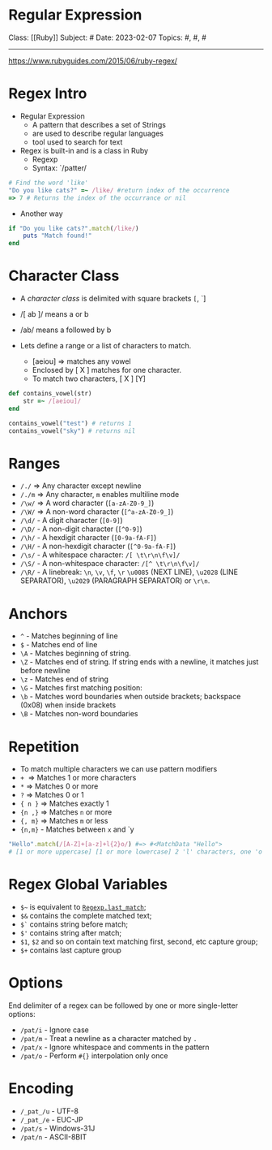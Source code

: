# Regular Expression
Class: [[Ruby]]
Subject: #
Date: 2023-02-07
Topics: #, #, # 

---
https://www.rubyguides.com/2015/06/ruby-regex/

# Regex Intro

- Regular Expression
	- A pattern that describes a set of Strings
	- are used to describe regular languages
	- tool used to search for text
- Regex is built-in and is a class in Ruby
	- Regexp
	- Syntax: `/patter/
```ruby
# Find the word 'like'
"Do you like cats?" =~ /like/ #return index of the occurrence
=> 7 # Returns the index of the occurrance or nil
```

- Another way
```ruby
if "Do you like cats?".match(/like/)
	puts "Match found!"
end
```

# Character Class
- A _character class_ is delimited with square brackets `[`, `]
- /\[ ab \]/ means a or b
- /ab/ means a followed by b

- Lets define a range or a list of characters to match.
	- \[aeiou\] => matches any vowel
	- Enclosed by \[ X \] matches for one character.
	- To match two characters, \[ X \] \[Y\]
```ruby
def contains_vowel(str)
	str =~ /[aeiou]/
end

contains_vowel("test") # returns 1
contains_vowel("sky") # returns nil
```


# Ranges
- `/./` => Any character except newline
- `/./m` => Any character, `m` enables multiline mode
- `/\w/` => A word character (`[a-zA-Z0-9_]`)
- `/\W/` => A non-word character (`[^a-zA-Z0-9_]`)
- `/\d/` - A digit character (`[0-9]`)
- `/\D/` - A non-digit character (`[^0-9]`)
- `/\h/` - A hexdigit character (`[0-9a-fA-F]`)
- `/\H/` - A non-hexdigit character (`[^0-9a-fA-F]`)
- `/\s/` - A whitespace character: `/[ \t\r\n\f\v]/`
- `/\S/` - A non-whitespace character: `/[^ \t\r\n\f\v]/`
- `/\R/` - A linebreak: `\n`, `\v`, `\f`, `\r` `\u0085` (NEXT LINE), `\u2028` (LINE SEPARATOR), `\u2029` (PARAGRAPH SEPARATOR) or `\r\n`.

# Anchors
-   `^` - Matches beginning of line
-   `$` - Matches end of line
-   `\A` - Matches beginning of string.
-   `\Z` - Matches end of string. If string ends with a newline, it matches just before newline
-   `\z` - Matches end of string
-   `\G` - Matches first matching position:
-   `\b` - Matches word boundaries when outside brackets; backspace (0x08) when inside brackets
-   `\B` - Matches non-word boundaries

# Repetition
- To match multiple characters we can use pattern modifiers
-  `+`  => Matches 1 or more characters
-  `*` => Matches 0 or more
-  `?` => Matches 0 or 1
-  `{ n }` => Matches exactly 1
-  `{n ,}` => Matches `n` or more
-  `{, m}` => Matches `m` or less
-  `{n,m}` - Matches between `x` and `y

```ruby
"Hello".match(/[A-Z]+[a-z]+l{2}o/) #=> #<MatchData "Hello">
# [1 or more uppercase] [1 or more lowercase] 2 'l' characters, one 'o' character
```

# Regex Global Variables
-   `$~` is equivalent to [`Regexp.last_match`](https://ruby-doc.org/3.2.0/Regexp.html#method-c-last_match);
-   `$&` contains the complete matched text;
-   `` $` `` contains string before match;
-   `$'` contains string after match;
-   `$1`, `$2` and so on contain text matching first, second, etc capture group;
-   `$+` contains last capture group

# Options
End delimiter of a regex can be followed by one or more single-letter options:
-   `/pat/i` - Ignore case
-   `/pat/m` - Treat a newline as a character matched by `.`
-   `/pat/x` - Ignore whitespace and comments in the pattern
-   `/pat/o` - Perform `#{}` interpolation only once

# Encoding
-   `/_pat_/u` - UTF-8
-   `/_pat_/e` - EUC-JP
-   `/pat/s` - Windows-31J
-   `/pat/n` - ASCII-8BIT

